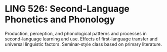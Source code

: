 # LING 526: Second-Language Phonetics and Phonology

Production, perception, and phonological patterns and processes in second-language learning and use. Effects of first-language transfer and universal linguistic factors. Seminar-style class based on primary literature.